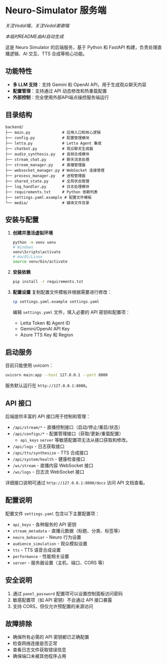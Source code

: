 # Neuro-Simulator 服务端

*关注Vedal喵，关注Vedal谢谢喵*

*本临时README由AI自动生成*

这是 Neuro Simulator 的后端服务，基于 Python 和 FastAPI 构建，负责处理直播逻辑、AI 交互、TTS 合成等核心功能。

## 功能特性

- **多 LLM 支持**：支持 Gemini 和 OpenAI API，用于生成观众聊天内容
- **配置管理**：支持通过 API 动态修改和热重载配置
- **外部控制**：完全使用外部API端点操控服务端运行
## 目录结构

```
backend/
├── main.py              # 应用入口和核心逻辑
├── config.py            # 配置管理模块
├── letta.py             # Letta Agent 集成
├── chatbot.py           # 观众聊天生成器
├── audio_synthesis.py   # 音频合成模块
├── stream_chat.py       # 聊天消息处理
├── stream_manager.py    # 直播管理器
├── websocket_manager.py # WebSocket 连接管理
├── process_manager.py   # 进程管理器
├── shared_state.py      # 全局状态管理
├── log_handler.py       # 日志处理模块
├── requirements.txt     # Python 依赖列表
├── settings.yaml.example # 配置文件模板
└── media/               # 媒体文件目录
```

## 安装与配置

1. **创建并激活虚拟环境**
   ```bash
   python -m venv venv
   # Windows
   venv\Scripts\activate
   # macOS/Linux
   source venv/bin/activate
   ```

2. **安装依赖**
   ```bash
   pip install -r requirements.txt
   ```

3. **配置设置**
   复制配置文件模板并根据需要进行修改：
   ```bash
   cp settings.yaml.example settings.yaml
   ```
   
   编辑 `settings.yaml` 文件，填入必要的 API 密钥和配置项：
   - Letta Token 和 Agent ID
   - Gemini/OpenAI API Key
   - Azure TTS Key 和 Region

## 启动服务

目前只能使用 uvicorn：
```bash
uvicorn main:app --host 127.0.0.1 --port 8000
```

服务默认运行在 `http://127.0.0.1:8000`。

## API 接口

后端提供丰富的 API 接口用于控制和管理：

- `/api/stream/*` - 直播控制接口（启动/停止/重启/状态）
- `/api/configs/*` - 配置管理接口（获取/更新/重载配置）
  - `api_keys` `server` 等敏感配置项无法从接口获取和修改。
- `/api/logs` - 日志获取接口
- `/api/tts/synthesize` - TTS 合成接口
- `/api/system/health` - 健康检查接口
- `/ws/stream` - 直播内容 WebSocket 接口
- `/ws/logs` - 日志流 WebSocket 接口

详细接口说明可通过 `http://127.0.0.1:8000/docs` 访问 API 文档查看。

## 配置说明

配置文件 `settings.yaml` 包含以下主要配置项：

- `api_keys` - 各种服务的 API 密钥
- `stream_metadata` - 直播元数据（标题、分类、标签等）
- `neuro_behavior` - Neuro 行为设置
- `audience_simulation` - 观众模拟设置
- `tts` - TTS 语音合成设置
- `performance` - 性能相关设置
- `server` - 服务器设置（主机、端口、CORS 等）

## 安全说明

1. 通过 `panel_password` 配置项可以设置控制面板访问密码
2. 敏感配置项（如 API 密钥）不会通过 API 接口暴露
3. 支持 CORS，但仅允许预配置的来源访问

## 故障排除

- 确保所有必需的 API 密钥都已正确配置
- 检查网络连接是否正常
- 查看日志文件获取错误信息
- 确保端口未被其他程序占用 